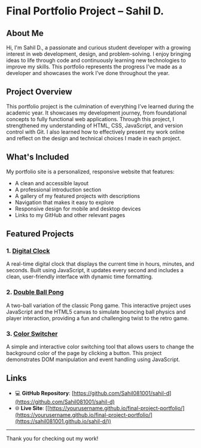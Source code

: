# Final Portfolio Project – Sahil D.

## About Me

Hi, I'm Sahil D., a passionate and curious student developer with a growing interest in web development, design, and problem-solving. I enjoy bringing ideas to life through code and continuously learning new technologies to improve my skills. This portfolio represents the progress I’ve made as a developer and showcases the work I’ve done throughout the year.

## Project Overview

This portfolio project is the culmination of everything I’ve learned during the academic year. It showcases my development journey, from foundational concepts to fully functional web applications. Through this project, I strengthened my understanding of HTML, CSS, JavaScript, and version control with Git. I also learned how to effectively present my work online and reflect on the design and technical choices I made in each project.

## What's Included

My portfolio site is a personalized, responsive website that features:

- A clean and accessible layout
- A professional introduction section
- A gallery of my featured projects with descriptions
- Navigation that makes it easy to explore
- Responsive design for mobile and desktop devices
- Links to my GitHub and other relevant pages

## Featured Projects

### 1. [**Digital Clock**](https://codepen.io/SahilD111/pen/bNdNPwW)
A real-time digital clock that displays the current time in hours, minutes, and seconds. Built using JavaScript, it updates every second and includes a clean, user-friendly interface with dynamic time formatting.

### 2. [**Double Ball Pong**](https://codepen.io/SahilD111/pen/RNPNzKr)
A two-ball variation of the classic Pong game. This interactive project uses JavaScript and the HTML5 canvas to simulate bouncing ball physics and player interaction, providing a fun and challenging twist to the retro game.

### 3. [**Color Switcher**](https://codepen.io/SahilD111/pen/RNwBjBV)
A simple and interactive color switching tool that allows users to change the background color of the page by clicking a button. This project demonstrates DOM manipulation and event handling using JavaScript.

## Links

- 💻 **GitHub Repository**: [https://github.com/Sahil081001/sahil-d](https://github.com/Sahil081001/sahil-d)
- 🌐 **Live Site**: [[https://yourusername.github.io/final-project-portfolio/](https://yourusername.github.io/final-project-portfolio/](https://sahil081001.github.io/sahil-d/))

---

Thank you for checking out my work!

